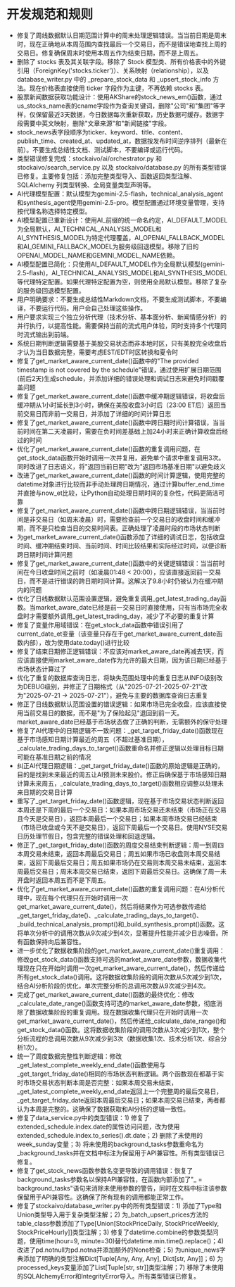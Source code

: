 # 开发规范和规则

- 修复了周线数据默认日期范围计算中的周末处理逻辑错误。当当前日期是周末时，现在正确地从本周范围内查找最后一个交易日，而不是错误地查找上周的交易日。修复确保周末时使用本周五作为结束日期，而不是上周五。
- 删除了 stocks 表及其关联字段。移除了 Stock 模型类、所有价格表中的外键引用（ForeignKey('stocks.ticker')）、关系映射（relationship），以及 database_writer.py 中的 _prepare_stock_data 和 _upsert_stock_info 方法。现在价格表直接使用 ticker 字段作为主键，不再依赖 stocks 表。
- 股票新闻数据获取功能设计：使用AKShare的stock_news_em()函数，通过us_stocks_name表的cname字段作为查询关键词，删除"公司"和"集团"等字样，仅保留最近3天数据，今日数据每次重新获取，历史数据可缓存。数据字段需要中英文映射，删除"文章来源"和"新闻链接"字段。
- stock_news表字段顺序为ticker、keyword、title、content、publish_time、created_at、updated_at，数据按发布时间逆序排列（最新在前）。不要生成总结性文档、测试脚本，不要编译或运行代码。
- 类型错误修复完成：stockaivo/ai/orchestrator.py 和 stockaivo/search_service.py 以及 stockaivo/database.py 的所有类型错误已修复。主要修复包括：添加完整类型导入、函数返回类型注解、SQLAlchemy 列类型转换、全局变量类型声明等。
- AI代理模型配置：默认模型为gemini-2.5-flash，technical_analysis_agent和synthesis_agent使用gemini-2.5-pro。模型配置通过环境变量管理，支持按代理名称选择特定模型。
- AI模型配置已重新设计：使用AI_前缀的统一命名约定，AI_DEFAULT_MODEL为全局默认，AI_TECHNICAL_ANALYSIS_MODEL和AI_SYNTHESIS_MODEL为特定代理覆盖，AI_OPENAI_FALLBACK_MODEL和AI_GEMINI_FALLBACK_MODEL为服务级回退模型。移除了旧的OPENAI_MODEL_NAME和GEMINI_MODEL_NAME依赖。
- AI模型配置已简化：只使用AI_DEFAULT_MODEL作为全局默认模型(gemini-2.5-flash)，AI_TECHNICAL_ANALYSIS_MODEL和AI_SYNTHESIS_MODEL等代理特定配置。如果代理特定配置为空，则使用全局默认模型。移除了复杂的服务级回退模型配置。
- 用户明确要求：不要生成总结性Markdown文档，不要生成测试脚本，不要编译，不要运行代码。用户会自己处理这些操作。
- 用户要求实现三个独立分析代理（技术分析、基本面分析、新闻情感分析）的并行执行，以提高性能。需要保持当前的流式用户体验，同时支持多个代理同时流式输出到前端。
- 系统日期判断逻辑需要基于美股交易状态而非本地时区，只有美股完全收盘后才认为当日数据完整，需要考虑EST/EDT时区转换和夏令时
- 修复了get_market_aware_current_date()函数中的"The provided timestamp is not covered by the schedule"错误，通过使用扩展日期范围(前后2天)生成schedule，并添加详细的错误处理和调试日志来避免时间戳覆盖问题
- 修复了get_market_aware_current_date()函数中缓冲期逻辑错误，将收盘后缓冲期从1小时延长到3小时，确保在美股收盘3小时后（23:00 ET后）返回当前交易日而非前一交易日，并添加了详细的时间计算日志
- 修复了get_market_aware_current_date()函数中跨日期时间计算错误，当当前时间在第二天凌晨时，需要在负时间差基础上加24小时来正确计算收盘后经过的时间
- 优化了get_market_aware_current_date()函数的重复调用问题，在get_stock_data函数开始时调用一次并复用，避免单个请求中重复调用3次。同时改进了日志语义，将"返回当前日期"改为"返回市场基准日期"以避免歧义
- 改进了get_market_aware_current_date()函数的时间计算逻辑，使用完整的datetime对象进行比较而非手动处理跨日期情况，通过计算buffer_end_time并直接与now_et比较，让Python自动处理日期时间的复杂性，代码更简洁可靠
- 修复了get_market_aware_current_date()函数中跨日期逻辑错误，当当前时间是非交易日（如周末凌晨）时，需要检查前一个交易日的收盘时间和缓冲期，而不是只检查当日的交易时间表。正确处理了凌晨时段的市场状态判断
- 为get_market_aware_current_date()函数添加了详细的调试日志，包括收盘时间、缓冲期结束时间、当前时间、时间比较结果和实际经过时间，以便诊断跨日期时间计算问题
- 修复了get_market_aware_current_date()函数中的关键逻辑错误：当当前时间在今日收盘时间之前时（如凌晨01:48 < 20:00），应该直接返回前一交易日，而不是进行错误的跨日期时间计算。这解决了9.8小时仍被认为在缓冲期内的问题
- 优化了日线数据默认范围设置逻辑，避免重复调用_get_latest_trading_day函数。当market_aware_date已经是前一交易日时直接使用，只有当市场完全收盘时才需要额外调用_get_latest_trading_day，减少了不必要的重复计算
- 修复了变量作用域错误：在get_stock_data函数中错误引用了current_date_et变量（该变量只存在于get_market_aware_current_date函数内部），改为使用date.today()进行比较
- 修复了结束日期修正逻辑错误：不应该对market_aware_date再减去1天，而应该直接使用market_aware_date作为允许的最大日期，因为该日期已经基于市场状态计算过了
- 优化了重复的数据库查询日志，将缺失范围处理中的重复日志从INFO级别改为DEBUG级别，并修正了日期格式（从"2025-07-21-2025-07-21"改为"2025-07-21 -> 2025-07-21"），避免与主要的数据库查询日志重复
- 修正了日线数据默认范围设置的错误逻辑：如果市场已完全收盘，应该直接使用当前交易日的数据，而不是"为了保险起见"退回到前一天。market_aware_date已经基于市场状态做了正确的判断，无需额外的保守处理
- 修复了AI代理中的日期逻辑不一致问题：_get_target_friday_date()函数现在基于市场感知日期计算最近的周五（不超过基准日期），_calculate_trading_days_to_target()函数重命名并修正逻辑以处理目标日期可能在基准日期之前的情况
- 纠正AI代理日期逻辑：_get_target_friday_date()函数的原始逻辑是正确的，目的是找到未来最近的周五让AI预测未来股价。修正后确保基于市场感知日期计算未来周五，_calculate_trading_days_to_target()函数相应调整以处理未来日期的交易日计算
- 重写了_get_target_friday_date()函数逻辑，现在基于市场交易状态判断返回本周还是下周的最后一个交易日：如果本周市场交易还未结束（市场正在交易且今天是交易日），返回本周最后一个交易日；如果本周市场交易已经结束（市场已收盘或今天不是交易日），返回下周最后一个交易日。使用NYSE交易日历处理节假日，包含完整的错误处理和回退逻辑。
- 修正了_get_target_friday_date()函数的周度交易结束判断逻辑：周一到周四本周交易未结束，返回本周最后交易日；周五如果市场已收盘则本周交易结束，返回下周最后交易日；周五如果市场仍在交易则本周交易未结束，返回本周最后交易日；周末本周交易已结束，返回下周最后交易日。这确保了周一未开盘时返回本周五而不是下周五。
- 优化了get_market_aware_current_date()函数的重复调用问题：在AI分析代理中，现在每个代理只在开始时调用一次get_market_aware_current_date()，然后将结果作为可选参数传递给_get_target_friday_date()、_calculate_trading_days_to_target()、_build_technical_analysis_prompt()和_build_synthesis_prompt()函数。这将单次分析中的调用次数从9次减少到4次，显著提升性能并减少日志噪音。所有函数保持向后兼容性。
- 进一步优化了数据收集阶段的get_market_aware_current_date()重复调用：修改get_stock_data()函数支持可选的market_aware_date参数，数据收集代理现在只在开始时调用一次get_market_aware_current_date()，然后传递给所有get_stock_data()调用。这将数据收集阶段的调用次数从5次减少到1次，结合AI分析阶段的优化，单次完整分析的总调用次数从9次减少到4次。
- 完成了get_market_aware_current_date()函数的最终优化：修改_calculate_date_range()函数支持可选的market_aware_date参数，彻底消除了数据收集阶段的重复调用。现在数据收集代理只在开始时调用一次get_market_aware_current_date()，然后传递给_calculate_date_range()和get_stock_data()函数。这将数据收集阶段的调用次数从3次减少到1次，整个分析流程的总调用次数从9次减少到3次（数据收集1次、技术分析1次、综合分析1次）。
- 统一了周度数据完整性判断逻辑：修改_get_latest_complete_weekly_end_date()函数使用与_get_target_friday_date()相同的市场状态判断逻辑。两个函数现在都基于实时市场交易状态判断本周是否完整：如果本周交易未结束，_get_latest_complete_weekly_end_date返回上一个完整周的最后交易日，_get_target_friday_date返回本周最后交易日；如果本周交易已结束，两者都认为本周是完整的。这确保了数据获取和AI分析的逻辑一致性。
- 修复了data_service.py中的类型错误：1) 修复了extended_schedule.index.date的属性访问问题，改为使用extended_schedule.index.to_series().dt.date；2) 删除了未使用的week_sunday变量；3) 将未使用的background_tasks参数重命名为_background_tasks并在文档中标注为保留用于API兼容性。所有类型错误已修复。
- 修复了get_stock_news函数参数名变更导致的调用错误：恢复了background_tasks参数名以保持API兼容性，在函数内部添加了"_ = background_tasks"语句来消除未使用参数的警告，同时在文档中标注该参数保留用于API兼容性。这确保了所有现有的调用都能正常工作。
- 修复了stockaivo/database_writer.py中的所有类型错误：1) 添加了Type和Union类型导入用于复杂类型注解；2) 为_batch_upsert_prices方法的table_class参数添加了Type[Union[StockPriceDaily, StockPriceWeekly, StockPriceHourly]]类型注解；3) 修复了datetime.combine的参数类型问题，使用time(hour=9, minute=30)替代datetime.min.time().replace()；4) 改进了pd.notnull为pd.notna并添加额外的None检查；5) 为unique_news字典添加了明确的类型注解Dict[Tuple[Any, Any, Any], Dict[str, Any]]；6) 为processed_keys变量添加了List[Tuple[str, str]]类型注解；7) 移除了未使用的SQLAlchemyError和IntegrityError导入。所有类型错误已修复。
